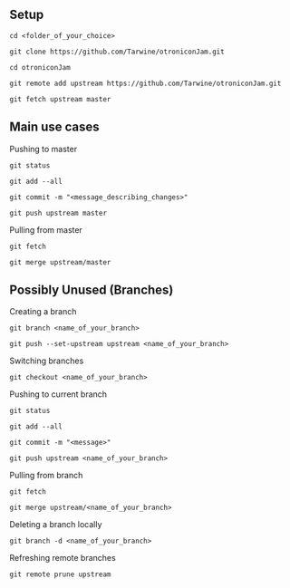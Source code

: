 Setup
-----------

	cd <folder_of_your_choice>
	
	git clone https://github.com/Tarwine/otroniconJam.git
	
	cd otroniconJam
	
	git remote add upstream https://github.com/Tarwine/otroniconJam.git
	
	git fetch upstream master
	
	
Main use cases
------------

Pushing to master

	git status
	
	git add --all
	
	git commit -m "<message_describing_changes>"
	
	git push upstream master
	
	
Pulling from master

	git fetch
	
	git merge upstream/master
	

Possibly Unused (Branches)
------------

Creating a branch

	git branch <name_of_your_branch>
	
	git push --set-upstream upstream <name_of_your_branch>
	

Switching branches

	git checkout <name_of_your_branch>
	
	
Pushing to current branch

	git status
	
	git add --all
	
	git commit -m "<message>"
	
	git push upstream <name_of_your_branch>
	
	
Pulling from branch

	git fetch
	
	git merge upstream/<name_of_your_branch>
	

Deleting a branch locally

	git branch -d <name_of_your_branch>
	
	
Refreshing remote branches

	git remote prune upstream
	
